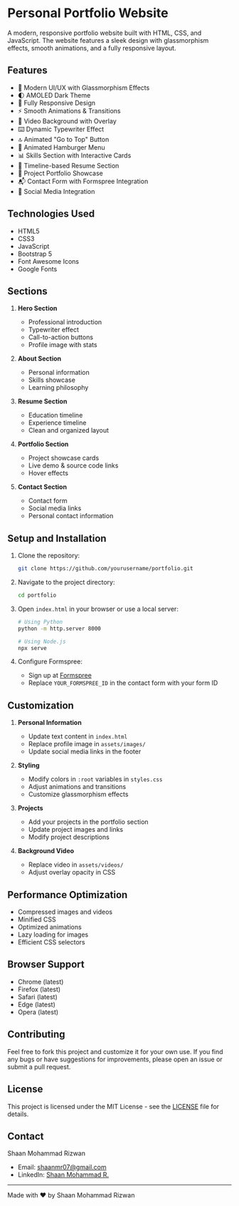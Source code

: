 # Personal Portfolio Website

A modern, responsive portfolio website built with HTML, CSS, and JavaScript. The website features a sleek design with glassmorphism effects, smooth animations, and a fully responsive layout.

## Features

- 🎨 Modern UI/UX with Glassmorphism Effects
- 🌓 AMOLED Dark Theme
- 📱 Fully Responsive Design
- ⚡ Smooth Animations & Transitions
- 🎥 Video Background with Overlay
- ⌨️ Dynamic Typewriter Effect
- 🔝 Animated "Go to Top" Button
- 🍔 Animated Hamburger Menu
- 📊 Skills Section with Interactive Cards
- 📝 Timeline-based Resume Section
- 🎯 Project Portfolio Showcase
- 📬 Contact Form with Formspree Integration
- 🔗 Social Media Integration

## Technologies Used

- HTML5
- CSS3
- JavaScript
- Bootstrap 5
- Font Awesome Icons
- Google Fonts

## Sections

1. **Hero Section**
   - Professional introduction
   - Typewriter effect
   - Call-to-action buttons
   - Profile image with stats

2. **About Section**
   - Personal information
   - Skills showcase
   - Learning philosophy

3. **Resume Section**
   - Education timeline
   - Experience timeline
   - Clean and organized layout

4. **Portfolio Section**
   - Project showcase cards
   - Live demo & source code links
   - Hover effects

5. **Contact Section**
   - Contact form
   - Social media links
   - Personal contact information

## Setup and Installation

1. Clone the repository:
   ```bash
   git clone https://github.com/yourusername/portfolio.git
   ```

2. Navigate to the project directory:
   ```bash
   cd portfolio
   ```

3. Open `index.html` in your browser or use a local server:
   ```bash
   # Using Python
   python -m http.server 8000
   
   # Using Node.js
   npx serve
   ```

4. Configure Formspree:
   - Sign up at [Formspree](https://formspree.io)
   - Replace `YOUR_FORMSPREE_ID` in the contact form with your form ID

## Customization

1. **Personal Information**
   - Update text content in `index.html`
   - Replace profile image in `assets/images/`
   - Update social media links in the footer

2. **Styling**
   - Modify colors in `:root` variables in `styles.css`
   - Adjust animations and transitions
   - Customize glassmorphism effects

3. **Projects**
   - Add your projects in the portfolio section
   - Update project images and links
   - Modify project descriptions

4. **Background Video**
   - Replace video in `assets/videos/`
   - Adjust overlay opacity in CSS

## Performance Optimization

- Compressed images and videos
- Minified CSS
- Optimized animations
- Lazy loading for images
- Efficient CSS selectors

## Browser Support

- Chrome (latest)
- Firefox (latest)
- Safari (latest)
- Edge (latest)
- Opera (latest)

## Contributing

Feel free to fork this project and customize it for your own use. If you find any bugs or have suggestions for improvements, please open an issue or submit a pull request.

## License

This project is licensed under the MIT License - see the [LICENSE](LICENSE) file for details.

## Contact

Shaan Mohammad Rizwan
- Email: shaanmr07@gmail.com
- LinkedIn: [Shaan Mohammad R.](https://linkedin.com/in/shaanmr)

---

Made with ❤️ by Shaan Mohammad Rizwan 
